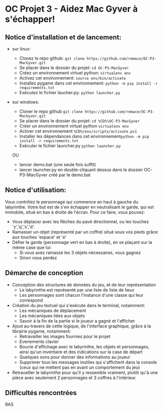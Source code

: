# OC Projet 3 - Aidez Mac Gyver à s'échapper!

## Notice d'installation et de lancement:

* sur linux:
   * Clonez le repo github: `git clone https://github.com/remace/OC-P3-MacGyver.git`
   * Se placer dans le dossier du projet: `cd OC-P3-MacGyver`
   * Créez un environnement virtuel python: `virtualenv env`
   * Activez cet environnement: `source env/bin/activate`
   * Installez pygame dans cet environnement: `python -m pip install -r requirements.txt`
   * Exécutez le fichier laucher.py: `python launcher.py`
   
* sur windows:
   * Cloner le repo github `git clone https://github.com/remace/OC-P3-MacGyver.git`
   * Se placer dans le dossier du projet: `cd %CD%\OC-P3-MacGyver`
   * Créer un environnement virtuel python `virtualenv env`
   * Activer cet environnement `%CD%/env/scripts/activate.ps1`
   * Installer les dépendances dans cet environnement`python -m pip install -r requirements.txt`
   * Exécuter le fichier launcher.py `python launcher.py`
   
   OU
   * lancer demo.bat (une seule fois suffit)
   * lancer launcher.py en double-cliquant dessus dans le dossier OC-P3-MacGyver créé par le demo.bat

## Notice d'utilisation:

Vous contrôlez le personnage qui commence en haut à gauche du labyrinthe. Votre but est de s'en échapper en neutralisant le garde, qui est immobile, situé en bas à droite de l'écran.
Pour ce faire, vous pouvez:

* Vous déplacer avec les flèches du pavé directionnel, ou les touches 'z','q','s','d'.
* Ramasser un objet (représenté par un coffre) situé sous vos pieds grâce aux touches 'espace' et 'e'
* Défier le garde (personnage vert en bas à droite), en se plaçant sur la même case que lui:
    * Si vous avez ramassé les 3 objets nécessaires, vous gagnez
    * Sinon vous perdez
    
## Démarche de conception

* Conception des structures de données du jeu, et de leur représentation
    * Le labyrinthe est représenté par une liste de liste de lieux
    * Les personnages sont chacun l'instance d'une classe qui leur correspond
* Création du jeu textuel qui s'exécute dans le terminal, notamment:
    * Les mécaniques de déplacement
    * Les mécaniques liées aux objets
    * Savoir à la fin de la partie si le joueur a gagné et l'afficher
* Ajout au-travers de cette logique, de l'interface graphique, grâce à la librairie pygame, notamment:
    * Retravailler les images fournies pour le projet
    * Evenements clavier
    * Boucle d'affichage avec le labyrinthe, les objets et personnages, ainsi qu'un inventaire et des indications sur la case de départ
    * Quelques sons pour donner des informations au joueur
    * Supprimer tous les messages inutiles qui s'affichent dans la console (ceux qui ne mettent pas en avant un comportement du jeu)
* Retravailler le labyrinthe pour qu'il y ressemble vraiment, plutôt qu'à une pièce avec seulement 2 personnages et 3 coffres à l'intérieur.

## Difficultés rencontrées

RAS
